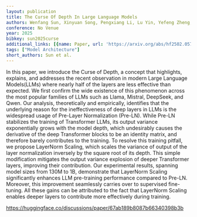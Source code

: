 ```yaml
---
layout: publication
title: The Curse Of Depth In Large Language Models
authors: Wenfang Sun, Xinyuan Song, Pengxiang Li, Lu Yin, Yefeng Zheng, Shiwei Liu
conference: No Venue
year: 2025
bibkey: sun2025curse
additional_links: [{name: Paper, url: 'https://arxiv.org/abs/hf2502.05795'}]
tags: ["Model Architecture"]
short_authors: Sun et al.
---
```

In this paper, we introduce the Curse of Depth, a concept that highlights, explains, and addresses the recent observation in modern Large Language Models(LLMs) where nearly half of the layers are less effective than expected. We first confirm the wide existence of this phenomenon across the most popular families of LLMs such as Llama, Mistral, DeepSeek, and Qwen. Our analysis, theoretically and empirically, identifies that the underlying reason for the ineffectiveness of deep layers in LLMs is the widespread usage of Pre-Layer Normalization (Pre-LN). While Pre-LN stabilizes the training of Transformer LLMs, its output variance exponentially grows with the model depth, which undesirably causes the derivative of the deep Transformer blocks to be an identity matrix, and therefore barely contributes to the training. To resolve this training pitfall, we propose LayerNorm Scaling, which scales the variance of output of the layer normalization inversely by the square root of its depth. This simple modification mitigates the output variance explosion of deeper Transformer layers, improving their contribution. Our experimental results, spanning model sizes from 130M to 1B, demonstrate that LayerNorm Scaling significantly enhances LLM pre-training performance compared to Pre-LN. Moreover, this improvement seamlessly carries over to supervised fine-tuning. All these gains can be attributed to the fact that LayerNorm Scaling enables deeper layers to contribute more effectively during training.

https://huggingface.co/discussions/paper/67ab189b8087b66340398b3b